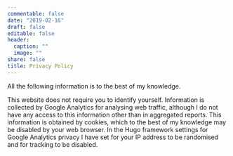 ```yaml
---
commentable: false
date: "2019-02-16" 
draft: false
editable: false
header:
  caption: ""
  image: ""
share: false
title: Privacy Policy
---
```


All the following information is to the best of my knowledge.

This website does not require you to identify yourself. Information is collected by Google Analytics for analysing web traffic, although I do not have any access to this information other than in aggregated reports. This information is obtained by cookies, which to the best of my knowledge may be disabled by your web browser. In the Hugo framework settings for Google Analytics privacy I have set for your IP address to be randomised and for tracking to be disabled.
